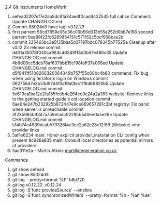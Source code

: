 2.4 Git instruments HomeWork
1. aefead2207ef7e2aa5dc81a34aedf0cad4c32545 full cahce
Comment: Update CHANGELOG.md
2. Commit 85024d3 have tag: v0.12.23
3. first parrent 56cd7859e05c36c06b56d013b55a252d0bb7e158
    second parrent 9ea88f22fc6269854151c571162c5bcf958bee2b
4. commit 225466bc3e5f35baa5d07197bbc079345b77525e
        Cleanup after v0.12.23 release
   commit dd01a35078f040ca984cdd349f18d0b67e486c35
        Update CHANGELOG.md
   commit 4b6d06cc5dcb78af637bbb19c198faff37a066ed
        Update CHANGELOG.md
   commit d5f9411f5108260320064349b757f55c09bc4b80
         command: Fix bug when using terraform login on Windows
   commit 06275647e2b53d97d4f0a19a0fec11f6d69820b5
        Update CHANGELOG.md
   commit 5c619ca1baf2e21a155fcdb4c264cc9e24a2a353
        website: Remove links to the getting started guide's old location
   commit 6ae64e247b332925b872447e9ce869657281c2bf
        registry: Fix panic when server is unreachable
   commit 3f235065b9347a758efadc92295b540ee0a5e26e
        Update CHANGELOG.md
   commit b14b74c4939dcab573326f4e3ee2a62e23e12f89
        [Website] vmc provider links
5. 5af1e6234 main: Honor explicit provider_installation CLI config when present
   8c928e835 main: Consult local directories as potential mirrors of providers
6. 5ac311e2a - Martin Atkins mart@degeneration.co.uk
   
Commands
1. git show aefead
2. git show 85024d3
3. git log --pretty=format:'%P' b8d720
4. git log v0.12.23..v0.12.24
5. git log -S'func provideSource' --oneline
6. git log -S'func synchronizedWriters' --pretty=format:'%h - %an %ae'

